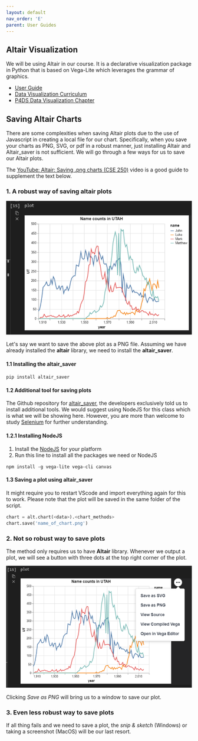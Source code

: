 ```yaml
---
layout: default
nav_order: 'E'
parent: User Guides
---
```


## Altair Visualization

We will be using Altair in our course. It is a declarative visualization package in Python that is based on Vega-Lite which leverages the grammar of graphics.

- [User Guide](https://altair-viz.github.io/)
- [Data Visualization Curriculum](https://github.com/uwdata/visualization-curriculum)
- [P4DS Data Visualization Chapter](https://byuidatascience.github.io/python4ds/data-visualisation.html)

## Saving Altair Charts

There are some complexities when saving Altair plots due to the use of Javascript in creating a local file for our chart. Specifically, when you save your charts as PNG, SVG, or pdf in a robust manner, just installing Altair and Altair_saver is not sufficient. We will go through a few ways for us to save our Altair plots.

The [YouTube: Altair: Saving .png charts (CSE 250)](https://www.youtube.com/watch?v=RqlCQdi6gg4) video is a good guide to supplement the text below.

### 1. A robust way of saving altair plots

![above plot to be saved](../img/plot1.png)

Let's say we want to save the above plot as a PNG file. Assuming we have already installed the **altair** library, we need to install the **altair_saver**. 

#### 1.1 Installing the altair_saver

```
pip install altair_saver
```

#### 1.2 Additional tool for saving plots

The Github repository for [altair_saver](https://github.com/altair-viz/altair_saver), the developers exclusively told us to install additional tools. We would suggest using NodeJS for this class which is what we will be showing here. However, you are more than welcome to study [Selenium](https://github.com/altair-viz/altair_saver#selenium) for further understanding.

#### 1.2.1 Installing NodeJS

1. Install the [NodeJS](https://nodejs.org/en/download/package-manager/) for your platform
2. Run this line to install all the packages we need or NodeJS

```
npm install -g vega-lite vega-cli canvas
```

#### 1.3 Saving a plot using altair_saver

It might require you to restart VScode and import everything again for this to work. Please note that the plot will be saved in the same folder of the script.

```python
chart = alt.chart(<data>).<chart_methods>
chart.save('name_of_chart.png')
```

### 2. Not so robust way to save plots

The method only requires us to have **Altair** library. Whenever we output a plot, we will see a button with three dots at the top right corner of the plot.

![Clicking Save as PNG will bring us to a window to save our plot.](../img/save2.PNG)

Clicking *Save as PNG* will bring us to a window to save our plot.

### 3. Even less robust way to save plots

If all thing fails and we need to save a plot, the *snip & sketch* (Windows) or taking a screenshot (MacOS) will be our last resort.
